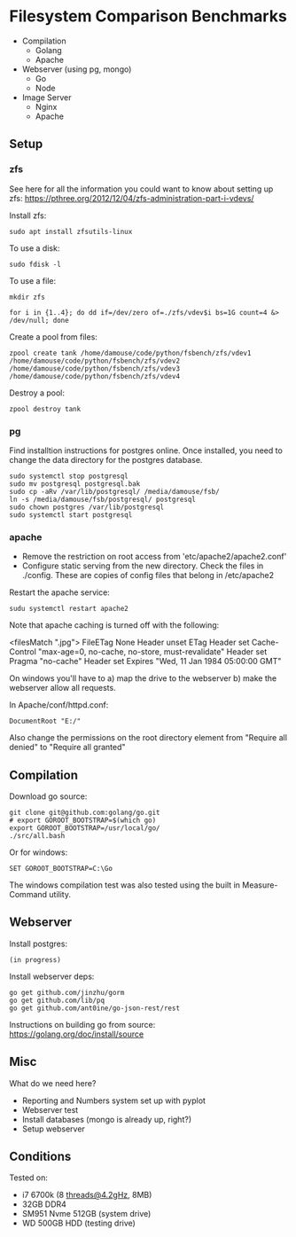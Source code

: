 # Filesystem Comparison Benchmarks

- Compilation
    + Golang
    + Apache
- Webserver (using pg, mongo)
    + Go
    + Node
- Image Server
    + Nginx 
    + Apache


## Setup 

### zfs

See here for all the information you could want to know about setting up zfs: https://pthree.org/2012/12/04/zfs-administration-part-i-vdevs/

Install zfs: 

    sudo apt install zfsutils-linux

To use a disk: 

    sudo fdisk -l

To use a file:

    mkdir zfs
    
    for i in {1..4}; do dd if=/dev/zero of=./zfs/vdev$i bs=1G count=4 &> /dev/null; done

Create a pool from files: 

    zpool create tank /home/damouse/code/python/fsbench/zfs/vdev1 /home/damouse/code/python/fsbench/zfs/vdev2 /home/damouse/code/python/fsbench/zfs/vdev3 /home/damouse/code/python/fsbench/zfs/vdev4

Destroy a pool:

    zpool destroy tank


### pg

Find installtion instructions for postgres online. Once installed, you need to change the data directory for the postgres database.

    sudo systemctl stop postgresql
    sudo mv postgresql postgresql.bak
    sudo cp -aRv /var/lib/postgresql/ /media/damouse/fsb/
    ln -s /media/damouse/fsb/postgresql/ postgresql
    sudo chown postgres /var/lib/postgresql
    sudo systemctl start postgresql


### apache

- Remove the restriction on root access from 'etc/apache2/apache2.conf'
- Configure static serving from the new directory. Check the files in ./config. These are copies of config files that belong in /etc/apache2


Restart the apache service:

    sudu systemctl restart apache2

Note that apache caching is turned off with the following:

<filesMatch ".jpg">
  FileETag None
  <ifModule mod_headers.c>
     Header unset ETag
     Header set Cache-Control "max-age=0, no-cache, no-store, must-revalidate"
     Header set Pragma "no-cache"
     Header set Expires "Wed, 11 Jan 1984 05:00:00 GMT"
  </ifModule>
</filesMatch>

On windows you'll have to a) map the drive to the webserver b) make the webserver allow all requests.

In Apache/conf/httpd.conf: 

    DocumentRoot "E:/"

Also change the permissions on the root directory element from "Require all denied" to "Require all granted"


## Compilation

Download go source:

    git clone git@github.com:golang/go.git
    # export GOROOT_BOOTSTRAP=$(which go)
    export GOROOT_BOOTSTRAP=/usr/local/go/
    ./src/all.bash

Or for windows:

    SET GOROOT_BOOTSTRAP=C:\Go

The windows compilation test was also tested using the built in Measure-Command utility.

## Webserver

Install postgres:

    (in progress)

Install webserver deps:

    go get github.com/jinzhu/gorm
    go get github.com/lib/pq
    go get github.com/ant0ine/go-json-rest/rest



Instructions on building go from source: https://golang.org/doc/install/source


## Misc

What do we need here?

- Reporting and Numbers system set up with pyplot
- Webserver test
- Install databases (mongo is already up, right?)
- Setup webserver

## Conditions

Tested on:

- i7 6700k (8 threads@4.2gHz, 8MB)
- 32GB DDR4
- SM951 Nvme 512GB (system drive)
- WD 500GB HDD (testing drive)